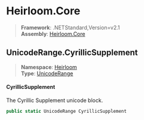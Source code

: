 # Heirloom.Core

> **Framework**: .NETStandard,Version=v2.1  
> **Assembly**: [Heirloom.Core][0]  

## UnicodeRange.CyrillicSupplement

> **Namespace**: [Heirloom][0]  
> **Type**: [UnicodeRange][1]  

#### CyrillicSupplement

The Cyrillic Supplement unicode block.

```cs
public static UnicodeRange CyrillicSupplement
```

[0]: ../../../Heirloom.Core.md
[1]: ../UnicodeRange.md
